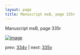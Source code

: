 ```yaml
---
layout: page
title: Manuscript msB, page 335r
---
```


Manuscript msB, page 335r

[![image](http://www.homermultitext.org/iipsrv?OBJ=IIP,1.0&FIF=/project/homer/pyramidal/deepzoom/hmt/vbbifolio/pending/vb_334v_335r.tif&WID=100&CVT=JPEG)](http://www.homermultitext.org/ict2/?urn=urn:cite2:hmt:vbbifolio.pending:vb_334v_335r)

prev:  [334v](../334v) | next:  [335v](../335v)

